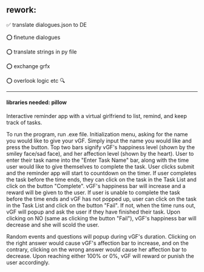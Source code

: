 
## rework: 

✅ translate dialogues.json to DE

⭕ finetune dialogues

⭕ translate strings in py file

⭕ exchange grfx

⭕ overlook logic etc 🔍

----- 



#### libraries needed: pillow

Interactive reminder app with a virtual girlfriend to list, remind, and keep track of tasks. 

To run the program, run .exe file.
Initialization menu, asking for the name you would like to give your vGF. Simply input the name you would like and press the button.
Top two bars signify vGF's happiness level (shown by the smiley face/sad face), and her affection level (shown by the heart).
User to enter their task name into the "Enter Task Name" bar, along with the time user would like to give themselves to complete the task.
User clicks submit and the reminder app will start to countdown on the timer.
If user completes the task before the time ends, they can click on the task in the Task List and click on the button "Complete". vGF's happiness bar will increase and a reward will be given to the user.
If user is unable to complete the task before the time ends and vGF has not popped up, user can click on the task in the Task List and click on the button "Fail". If not, when the time runs out, vGF will popup and ask the user if they have finished their task. Upon clicking on NO (same as clicking the button "Fail"), vGF's happiness bar will decrease and she will scold the user. 

Random events and questions will popup during vGF's duration. Clicking on the right answer would cause vGF's affection bar to increase, and on the contrary, clicking on the wrong answer would cause her affection bar to decrease.
Upon reaching either 100% or 0%, vGF will reward or punish the user accordingly.
